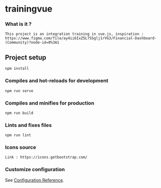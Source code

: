 # trainingvue

### What is it ?
```
This project is an integration training in vue.js, inspiration : https://www.figma.com/file/ay4ii6IxZ5L7SSglj1rVG3/Financial-Dashboard-(Community)?node-id=0%3A1
```

## Project setup
```
npm install
```

### Compiles and hot-reloads for development
```
npm run serve
```

### Compiles and minifies for production
```
npm run build
```

### Lints and fixes files
```
npm run lint
```

### Icons source
```
Link : https://icons.getbootstrap.com/
```

### Customize configuration
See [Configuration Reference](https://cli.vuejs.org/config/).
